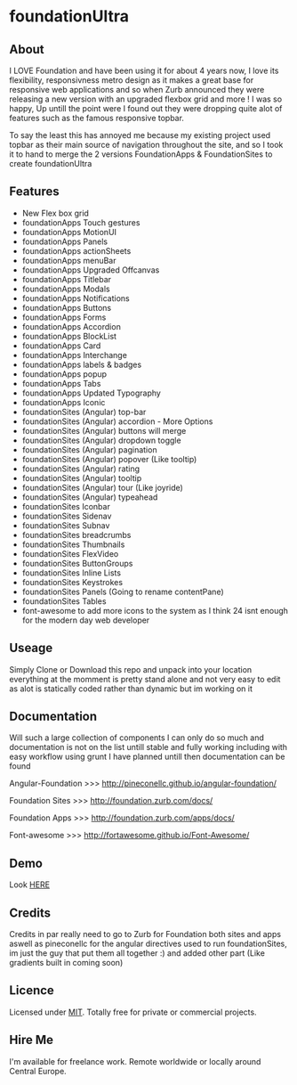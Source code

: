 # foundationUltra

## About

I LOVE Foundation and have been using it for about 4 years now, I love its flexibility, responsivness metro design as it makes a great base for responsive web applications and so when Zurb announced they were releasing a new version with an upgraded flexbox grid and more ! I was so happy, Up untill the point were I found out they were dropping quite alot of features such as the famous responsive topbar.

To say the least this has annoyed me because my existing project used topbar as their main source of navigation throughout the site, and so I took it to hand to merge the 2 versions FoundationApps & FoundationSites to create foundationUltra

## Features

- New Flex box grid
- foundationApps Touch gestures
- foundationApps MotionUI
- foundationApps Panels
- foundationApps actionSheets
- foundationApps menuBar
- foundationApps Upgraded Offcanvas
- foundationApps Titlebar
- foundationApps Modals
- foundationApps Notifications
- foundationApps Buttons
- foundationApps Forms
- foundationApps Accordion
- foundationApps BlockList
- foundationApps Card
- foundationApps Interchange
- foundationApps labels & badges
- foundationApps popup
- foundationApps Tabs
- foundationApps Updated Typography
- foundationApps Iconic
- foundationSites (Angular) top-bar
- foundationSites (Angular) accordion - More Options
- foundationSites (Angular) buttons will merge
- foundationSites (Angular) dropdown toggle
- foundationSites (Angular) pagination
- foundationSites (Angular) popover (Like tooltip)
- foundationSites (Angular) rating
- foundationSites (Angular) tooltip
- foundationSites (Angular) tour (Like joyride)
- foundationSites (Angular) typeahead
- foundationSites Iconbar
- foundationSites Sidenav
- foundationSites Subnav
- foundationSites breadcrumbs
- foundationSites Thumbnails
- foundationSites FlexVideo
- foundationSites ButtonGroups
- foundationSites Inline Lists
- foundationSites Keystrokes
- foundationSites Panels (Going to rename contentPane)
- foundationSites Tables
- font-awesome to add more icons to the system as I think 24 isnt enough for the modern day web developer

## Useage

Simply Clone or Download this repo and unpack into your location everything at the momment is pretty stand alone and not very easy to edit as alot is statically coded rather than dynamic but im working on it 

## Documentation

Will such a large collection of components I can only do so much and documentation is not on the list untill stable and fully working including with easy workflow using grunt I have planned untill then documentation can be found

Angular-Foundation >>> http://pineconellc.github.io/angular-foundation/

Foundation Sites >>> http://foundation.zurb.com/docs/

Foundation Apps >>> http://foundation.zurb.com/apps/docs/

Font-awesome >>> http://fortawesome.github.io/Font-Awesome/

## Demo

Look [HERE](http://relutiondev.github.io/foundationUltra/)

## Credits

Credits in par really need to go to Zurb for Foundation both sites and apps aswell as pineconellc for the angular directives used to run foundationSites, im just the guy that put them all together :) and added other part (Like gradients built in coming soon)

## Licence

Licensed under [MIT](http://opensource.org/licenses/mit-license.php). Totally free for private or commercial projects.

## Hire Me

I'm available for freelance work. Remote worldwide or locally around Central Europe.

